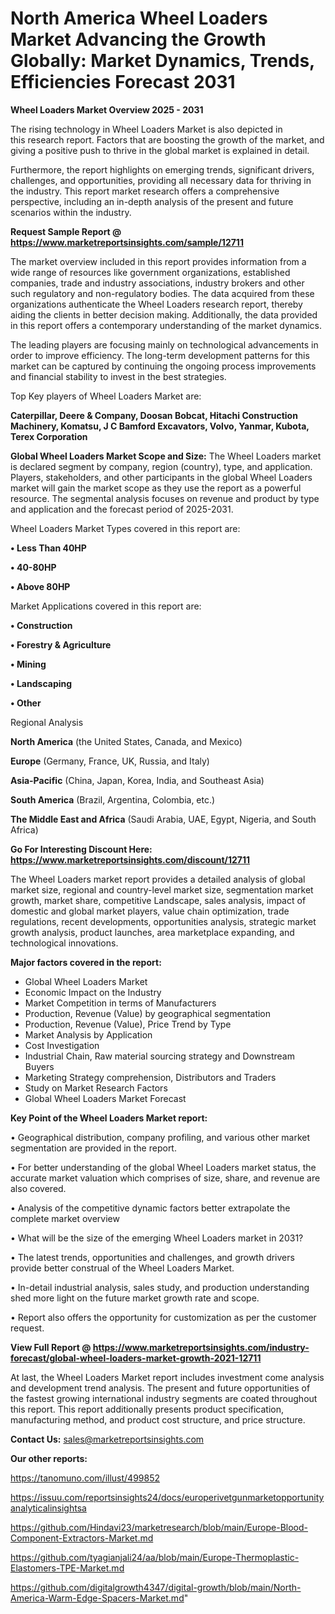  # North America Wheel Loaders Market Advancing the Growth Globally: Market Dynamics, Trends, Efficiencies Forecast 2031

<Strong> Wheel Loaders Market Overview 2025 - 2031</strong>

The rising technology in Wheel Loaders Market is also depicted in this research report. Factors that are boosting the growth of the market, and giving a positive push to thrive in the global market is explained in detail.

Furthermore, the report highlights on emerging trends, significant drivers, challenges, and opportunities, providing all necessary data for thriving in the industry. This report market research offers a comprehensive perspective, including an in-depth analysis of the present and future scenarios within the industry.

<strong>Request Sample Report @ <a href=https://www.marketreportsinsights.com/sample/12711>https://www.marketreportsinsights.com/sample/12711</a></strong>

The market overview included in this report provides information from a wide range of resources like government organizations, established companies, trade and industry associations, industry brokers and other such regulatory and non-regulatory bodies. The data acquired from these organizations authenticate the Wheel Loaders research report, thereby aiding the clients in better decision making. Additionally, the data provided in this report offers a contemporary understanding of the market dynamics.

The leading players are focusing mainly on technological advancements in order to improve efficiency. The long-term development patterns for this market can be captured by continuing the ongoing process improvements and financial stability to invest in the best strategies.

Top Key players of Wheel Loaders Market are:

<strong>Caterpillar, Deere & Company, Doosan Bobcat, Hitachi Construction Machinery, Komatsu, J C Bamford Excavators, Volvo, Yanmar, Kubota, Terex Corporation</strong>

<strong><b>Global Wheel Loaders Market Scope and Size:</b></strong>
The Wheel Loaders market is declared segment by company, region (country), type, and application. Players, stakeholders, and other participants in the global Wheel Loaders market will gain the market scope as they use the report as a powerful resource. The segmental analysis focuses on revenue and product by type and application and the forecast period of 2025-2031.

Wheel Loaders Market Types covered in this report are:

<strong>• Less Than 40HP

• 40-80HP

• Above 80HP</strong>

Market Applications covered in this report are:

<strong>• Construction

• Forestry & Agriculture

• Mining

• Landscaping

• Other</strong> 

Regional Analysis

<strong>North America</strong> (the United States, Canada, and Mexico)

<strong>Europe</strong> (Germany, France, UK, Russia, and Italy)

<strong>Asia-Pacific</strong> (China, Japan, Korea, India, and Southeast Asia)

<strong>South America</strong> (Brazil, Argentina, Colombia, etc.)

<strong>The Middle East and Africa</strong> (Saudi Arabia, UAE, Egypt, Nigeria, and South Africa)

<strong>Go For Interesting Discount Here: <a href=https://www.marketreportsinsights.com/discount/12711>https://www.marketreportsinsights.com/discount/12711</a></strong>

The Wheel Loaders market report provides a detailed analysis of global market size, regional and country-level market size, segmentation market growth, market share, competitive Landscape, sales analysis, impact of domestic and global market players, value chain optimization, trade regulations, recent developments, opportunities analysis, strategic market growth analysis, product launches, area marketplace expanding, and technological innovations.

<strong><b>Major factors covered in the report:</b></strong>
<ul>
  <li>Global Wheel Loaders Market </li>
  <li>Economic Impact on the Industry</li>
  <li>Market Competition in terms of Manufacturers</li>
  <li>Production, Revenue (Value) by geographical segmentation</li>
  <li>Production, Revenue (Value), Price Trend by Type</li>
  <li>Market Analysis by Application</li>
  <li>Cost Investigation</li>
  <li>Industrial Chain, Raw material sourcing strategy and Downstream Buyers</li>
  <li>Marketing Strategy comprehension, Distributors and Traders</li>
  <li>Study on Market Research Factors</li>
  <li>Global Wheel Loaders Market Forecast</li>
</ul>

<strong><b>Key Point of the Wheel Loaders Market report:</b></strong>

• Geographical distribution, company profiling, and various other market segmentation are provided in the report.

• For better understanding of the global Wheel Loaders market status, the accurate market valuation which comprises of size, share, and revenue are also covered.

• Analysis of the competitive dynamic factors better extrapolate the complete market overview

• What will be the size of the emerging Wheel Loaders market in 2031?

• The latest trends, opportunities and challenges, and growth drivers provide better construal of the Wheel Loaders Market.

• In-detail industrial analysis, sales study, and production understanding shed more light on the future market growth rate and scope.

• Report also offers the opportunity for customization as per the customer request.

<strong><b>View Full Report @ <a href=https://www.marketreportsinsights.com/industry-forecast/global-wheel-loaders-market-growth-2021-12711>https://www.marketreportsinsights.com/industry-forecast/global-wheel-loaders-market-growth-2021-12711</a></b></strong>


At last, the Wheel Loaders Market report includes investment come analysis and development trend analysis. The present and future opportunities of the fastest growing international industry segments are coated throughout this report. This report additionally presents product specification, manufacturing method, and product cost structure, and price structure.

<strong>Contact Us:</strong>
sales@marketreportsinsights.com

<strong>Our other reports:</strong>

<a href=https://tanomuno.com/illust/499852>https://tanomuno.com/illust/499852</a>

<a href=https://issuu.com/reportsinsights24/docs/europerivetgunmarketopportunityanalyticalinsightsa>https://issuu.com/reportsinsights24/docs/europerivetgunmarketopportunityanalyticalinsightsa</a>

<a href=https://github.com/Hindavi23/marketresearch/blob/main/Europe-Blood-Component-Extractors-Market.md>https://github.com/Hindavi23/marketresearch/blob/main/Europe-Blood-Component-Extractors-Market.md</a>

<a href=https://github.com/tyagianjali24/aa/blob/main/Europe-Thermoplastic-Elastomers-TPE-Market.md>https://github.com/tyagianjali24/aa/blob/main/Europe-Thermoplastic-Elastomers-TPE-Market.md</a>

<a href=https://github.com/digitalgrowth4347/digital-growth/blob/main/North-America-Warm-Edge-Spacers-Market.md>https://github.com/digitalgrowth4347/digital-growth/blob/main/North-America-Warm-Edge-Spacers-Market.md</a>"
